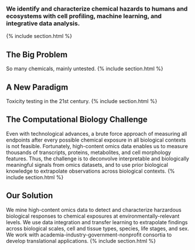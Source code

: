---
---

### We identify and characterize chemical hazards to humans and ecosystems with cell profiling, machine learning, and integrative data analysis.
{% include section.html %}


## The Big Problem

So many chemicals, mainly untested.
{% include section.html %}


## A New Paradigm

Toxicity testing in the 21st century.
{% include section.html %}


## The Computational Biology Challenge

Even with technological advances, a brute force approach of measuring all endpoints after every possible chemical exposure in all biological contexts is not feasible. Fortunately, high-content omics data enables us to measure thousands of transcripts, proteins, metabolites, and cell morphology features. Thus, the challenge is to deconvolve interpretable and biologically meaningful signals from omics datasets, and to use prior biological knowledge to extrapolate observations across biological contexts. 
{% include section.html %}


## Our Solution

We mine high-content omics data to detect and characterize harzardous biological responses to chemical exposures at environmentally-relevant levels. We use data integration and transfer learning to extrapolate findings across biological scales, cell and tissue types, species, life stages, and sex. We work with academia-industry-government-nonprofit consortia to develop translational applications. 
{% include section.html %}